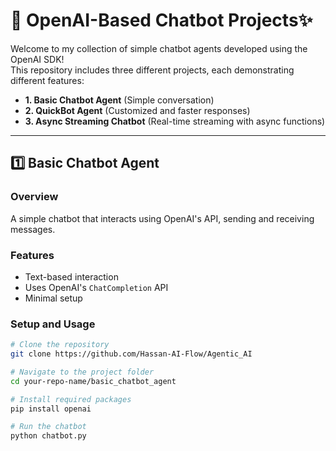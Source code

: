 # 🤖 OpenAI-Based Chatbot Projects✨  

Welcome to my collection of simple chatbot agents developed using the OpenAI SDK!  
This repository includes three different projects, each demonstrating different features:

- **1. Basic Chatbot Agent** (Simple conversation)
- **2. QuickBot Agent** (Customized and faster responses)
- **3. Async Streaming Chatbot** (Real-time streaming with async functions)

---

## 1️⃣ Basic Chatbot Agent

### Overview
A simple chatbot that interacts using OpenAI's API, sending and receiving messages.

### Features
- Text-based interaction
- Uses OpenAI's `ChatCompletion` API
- Minimal setup

### Setup and Usage

```bash
# Clone the repository
git clone https://github.com/Hassan-AI-Flow/Agentic_AI

# Navigate to the project folder
cd your-repo-name/basic_chatbot_agent

# Install required packages
pip install openai

# Run the chatbot
python chatbot.py

